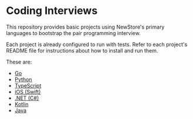 # Coding Interviews

This repository provides basic projects using NewStore's primary languages to
bootstrap the pair programming interview.

Each project is already configured to run with tests. Refer to each project's
README file for instructions about how to install and run them.

These are:

- [Go](golang)
- [Python](python)
- [TypeScript](typescript)
- [iOS (Swift)](ios)
- [.NET (C#)](csharp)
- [Kotlin](kotlin)
- [Java](java)
